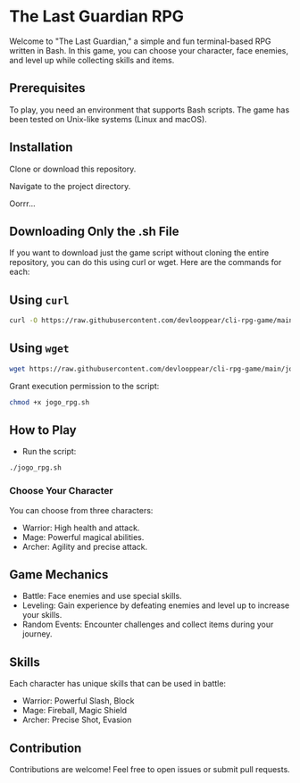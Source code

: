 # The Last Guardian RPG

Welcome to "The Last Guardian," a simple and fun terminal-based RPG written in Bash. In this game, you can choose your character, face enemies, and level up while collecting skills and items.

## Prerequisites

To play, you need an environment that supports Bash scripts. The game has been tested on Unix-like systems (Linux and macOS).

## Installation

Clone or download this repository.

Navigate to the project directory.

Oorrr...

## Downloading Only the .sh File

If you want to download just the game script without cloning the entire repository, you can do this using curl or wget. Here are the commands for each:

## Using `curl`

```bash
curl -O https://raw.githubusercontent.com/devlooppear/cli-rpg-game/main/jogo_rpg.sh
```

## Using `wget`

```bash
wget https://raw.githubusercontent.com/devlooppear/cli-rpg-game/main/jogo_rpg.sh
```

Grant execution permission to the script:

```bash
chmod +x jogo_rpg.sh
```

## How to Play

- Run the script:

```bash
./jogo_rpg.sh
```

### Choose Your Character

You can choose from three characters:

- Warrior: High health and attack.
- Mage: Powerful magical abilities.
- Archer: Agility and precise attack.

## Game Mechanics

- Battle: Face enemies and use special skills.
- Leveling: Gain experience by defeating enemies and level up to increase your skills.
- Random Events: Encounter challenges and collect items during your journey.

## Skills

Each character has unique skills that can be used in battle:

- Warrior: Powerful Slash, Block
- Mage: Fireball, Magic Shield
- Archer: Precise Shot, Evasion

## Contribution

Contributions are welcome! Feel free to open issues or submit pull requests.